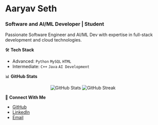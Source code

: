# Aaryav Seth
### Software and AI/ML Developer | Student

Passionate Software Engineer and AI/ML Dev with expertise in full-stack development and cloud technologies.

🛠️ **Tech Stack**
- Advanced: `Python` `MySQL` `HTML`
- Intermediate: `C++` `Java` `AI Development`

📊 **GitHub Stats**
<p align="center">
  <img src="https://github-readme-stats.vercel.app/api?username=aaryavseth&show_icons=true&theme=dark" alt="GitHub Stats" />
  <img src="https://github-readme-streak-stats.herokuapp.com/?user=aaryavseth&theme=dark" alt="GitHub Streak" />
</p>

🤝 **Connect With Me**
- [GitHub](https://github.com/aaryavseth)
- [LinkedIn](https://linkedin.com/in/aaryav-seth)
- [Email](mailto:aaryavseth@gmail.com)
